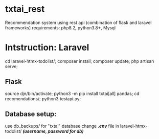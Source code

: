 # txtai_rest
Recommendation system using rest api (combination of flask and laravel frameworks)
requirements: php8.2, python3.8+, Mysql

Intstruction: 
Laravel
======================
cd laravel-htmx-todolist/; 
composer install; 
composer update; 
php artisan serve; 

Flask
----------------------
source djn/bin/activate;
python3 -m pip install txtai[all] pandas; 
cd recomendations/; 
python3 testapi.py; 

Database setup:
---------
use db_backups/ for "txtai" database 
change ***.env*** file in laravel-htmx-todolist/ ***(username, password for db)***

